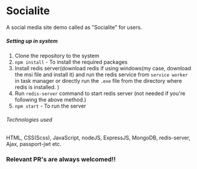 ﻿# Socialite
A social media site demo called as "Socialite" for users.

##### Setting up in system
1. Clone the repository to the system
2. `npm install` - To install the required packages
3. Install redis server(download redis if using windows(my case, download the msi file and install it) and run the redis service from `service worker` in task manager or directly run the `.exe` file from the directory where redis is installed. )
4. Run `redis-server` command to start redis server (not needed if you're following the above method.)
5. `npm start` - To run the server

###### Technologies used
HTML, CSS(Scss), JavaScript, nodeJS, ExpressJS, MongoDB, redis-server, Ajax, passport-jwt etc.

<h3>Relevant PR's are always welcomed!! </h3>
